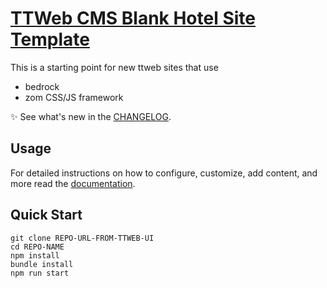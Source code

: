 # [TTWeb CMS Blank Hotel Site Template](https://github.com/TravelTripperWeb-Sites/blank-template)

This is a starting point for new ttweb sites that use
* bedrock
* zom CSS/JS framework

:sparkles: See what's new in the [CHANGELOG](CHANGELOG.md).

## Usage

For detailed instructions on how to configure, customize, add content, and more read the [documentation](https://github.com/TravelTripperWeb-Sites/blank-template/wiki).

## Quick Start

```
git clone REPO-URL-FROM-TTWEB-UI
cd REPO-NAME
npm install
bundle install
npm run start
```


